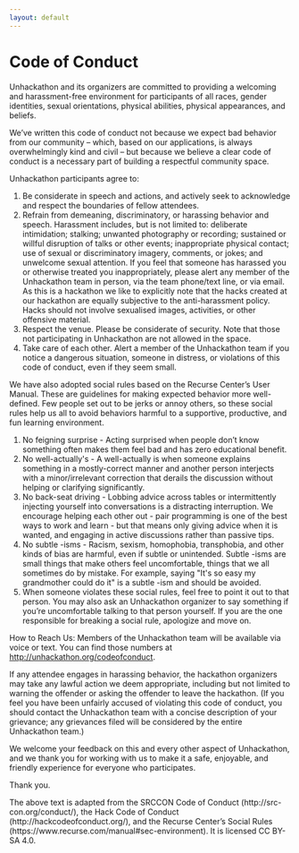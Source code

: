 ```yaml
---
layout: default
---
```

# Code of Conduct
Unhackathon and its organizers are committed to providing a welcoming and harassment-free environment for participants of all races, gender identities, sexual orientations, physical abilities, physical appearances, and beliefs.
  
We’ve written this code of conduct not because we expect bad behavior from our community – which, based on our applications, is always overwhelmingly kind and civil – but because we believe a clear code of conduct is a necessary part of building a respectful community space.
  
Unhackathon participants agree to:

1. Be considerate in speech and actions, and actively seek to acknowledge and respect the boundaries of fellow attendees.  
2. Refrain from demeaning, discriminatory, or harassing behavior and speech. Harassment includes, but is not limited to: deliberate intimidation; stalking; unwanted photography or recording; sustained or willful disruption of talks or other events; inappropriate physical contact; use of sexual or discriminatory imagery, comments, or jokes; and unwelcome sexual attention. If you feel that someone has harassed you or otherwise treated you inappropriately, please alert any member of the Unhackathon team in person, via the team phone/text line, or via email. As this is a hackathon we like to explicitly note that the hacks created at our hackathon are equally subjective to the anti-harassment policy. Hacks should not involve sexualised images, activities, or other offensive material.  
3. Respect the venue. Please be considerate of security. Note that those not participating in Unhackathon are not allowed in the space. 
4. Take care of each other. Alert a member of the Unhackathon team if you notice a dangerous situation, someone in distress, or violations of this code of conduct, even if they seem small.


We have also adopted social rules based on the Recurse Center’s User Manual. These are guidelines for making expected behavior more well-defined. Few people set out to be jerks or annoy others, so these social rules help us all to avoid behaviors harmful to a supportive, productive, and fun learning environment. 

1. No feigning surprise - Acting surprised when people don’t know something often makes them feel bad and has zero educational benefit.
2. No well-actually's - A well-actually is when someone explains something in a mostly-correct manner and another person interjects with a minor/irrelevant correction that derails the discussion without helping or clarifying significantly. 
3. No back-seat driving - Lobbing advice across tables or intermittently injecting yourself into conversations is a distracting interruption. We encourage helping each other out - pair programming is one of the best ways to work and learn - but that means only giving advice when it is wanted, and engaging in active discussions rather than passive tips. 
4. No subtle -isms - Racism, sexism, homophobia, transphobia, and other kinds of bias are harmful, even if subtle or unintended. Subtle -isms are small things that make others feel uncomfortable, things that we all sometimes do by mistake. For example, saying "It's so easy my grandmother could do it" is a subtle -ism and should be avoided.
5. When someone violates these social rules, feel free to point it out to that person. You may also ask an Unhackathon organizer to say something if you’re uncomfortable talking to that person yourself. If you are the one responsible for breaking a social rule, apologize and move on.


How to Reach Us: Members of the Unhackathon team will be available via voice or text. You can find those numbers at http://unhackathon.org/codeofconduct.
  
If any attendee engages in harassing behavior, the hackathon organizers may take any lawful action we deem appropriate, including but not limited to warning the offender or asking the offender to leave the hackathon. (If you feel you have been unfairly accused of violating this code of conduct, you should contact the Unhackathon team with a concise description of your grievance; any grievances filed will be considered by the entire Unhackathon team.)
  
We welcome your feedback on this and every other aspect of Unhackathon, and we thank you for working with us to make it a safe, enjoyable, and friendly experience for everyone who participates.

Thank you.

<p class="coc-copyright">The above text is adapted from the SRCCON Code of Conduct (http://src-con.org/conduct/), the Hack Code of Conduct (http://hackcodeofconduct.org/), and the Recurse Center’s Social Rules (https://www.recurse.com/manual#sec-environment). It is licensed CC BY-SA 4.0. </p>
